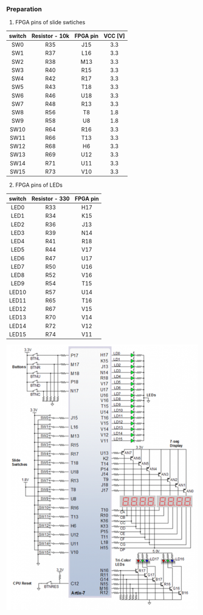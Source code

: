 ### Preparation
1. FPGA pins of slide swtiches

| **switch** | **Resistor - 10k** | **FPGA pin** | **VCC [V]** |
| :-: | :-: | :-: | :-: | 
| SW0 | R35 | J15 | 3.3 |
| SW1 | R37 | L16 | 3.3 |
| SW2 | R38 | M13 | 3.3 |
| SW3 | R40 | R15 | 3.3 |
| SW4 | R42 | R17 | 3.3 |
| SW5 | R43 | T18 | 3.3 |
| SW6 | R46 | U18 | 3.3 |
| SW7 | R48 | R13 | 3.3 |
| SW8 | R56 | T8 | 1.8 |
| SW9 | R58 | U8 | 1.8 |
| SW10 | R64 | R16 | 3.3 |
| SW11 | R66 | T13 | 3.3 |
| SW12 | R68 | H6 | 3.3 |
| SW13 | R69 | U12 | 3.3 |
| SW14 | R71 | U11 | 3.3 |
| SW15 | R73 | V10 | 3.3 |


2. FPGA pins of LEDs

| **switch** | **Resistor - 330** | **FPGA pin** | 
| :-: | :-: | :-: |
| LED0 | R33 | H17 |
| LED1 | R34 | K15 |
| LED2 | R36 | J13 |
| LED3 | R39 | N14 |
| LED4 | R41 | R18 |
| LED5 | R44 | V17 |
| LED6 | R47 | U17 |
| LED7 | R50 | U16 |
| LED8 | R52 | V16 |
| LED9 | R54 | T15 |
| LED10 | R57 | U14 |
| LED11 | R65 | T16 |
| LED12 | R67 | V15 |
| LED13 | R70 | V14 |
| LED14 | R72 | V12 |
| LED15 | R74 | V11 |

![im](./images/im1.png
)
   

   
